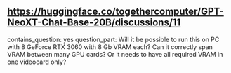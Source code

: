 ## https://huggingface.co/togethercomputer/GPT-NeoXT-Chat-Base-20B/discussions/11

contains_question: yes
question_part: 
Will it be possible to run this on PC with 8 GeForce RTX 3060 with 8 Gb VRAM each?
Can it correctly span VRAM between many GPU cards? Or it needs to have all required VRAM in one videocard only?